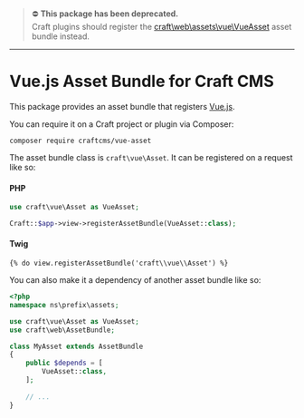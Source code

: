 > ⛔️ **This package has been deprecated.** \
> Craft plugins should register the [craft\web\assets\vue\VueAsset](https://docs.craftcms.com/api/v3/craft-web-assets-vue-vueasset.html#public-properties) asset bundle instead.

---

Vue.js Asset Bundle for Craft CMS
=================================

This package provides an asset bundle that registers [Vue.js](https://vuejs.org/).

You can require it on a Craft project or plugin via Composer:

    composer require craftcms/vue-asset

The asset bundle class is `craft\vue\Asset`. It can be registered on a request like so:

#### PHP

```php
use craft\vue\Asset as VueAsset;

Craft::$app->view->registerAssetBundle(VueAsset::class);
```

#### Twig

```twig
{% do view.registerAssetBundle('craft\\vue\\Asset') %}
```

You can also make it a dependency of another asset bundle like so:

```php
<?php
namespace ns\prefix\assets;

use craft\vue\Asset as VueAsset;
use craft\web\AssetBundle;

class MyAsset extends AssetBundle
{
    public $depends = [
        VueAsset::class,
    ];
    
    // ...
}
```
